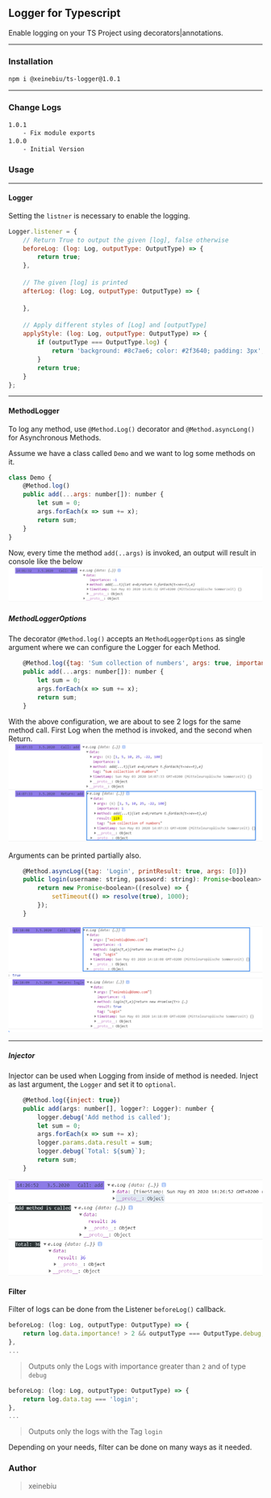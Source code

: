 ## Logger for Typescript
Enable logging on your TS Project using decorators|annotations.

---
### Installation
````bash
npm i @xeinebiu/ts-logger@1.0.1
````

---
### Change Logs
    1.0.1
        - Fix module exports
    1.0.0
        - Initial Version
        
### Usage

---
#### Logger
Setting the ``listner`` is necessary to enable the logging.
````javascript
Logger.listener = {
    // Return True to output the given [log], false otherwise
    beforeLog: (log: Log, outputType: OutputType) => {
        return true;
    },

    // The given [log] is printed
    afterLog: (log: Log, outputType: OutputType) => {

    },

    // Apply different styles of [Log] and [outputType]
    applyStyle: (log: Log, outputType: OutputType) => {
        if (outputType === OutputType.log) {
            return 'background: #8c7ae6; color: #2f3640; padding: 3px';
        }
        return true;
    }
};
````

---
#### MethodLogger
To log any method, use ``@Method.Log()`` decorator and `@Method.asyncLong()` for Asynchronous Methods.

Assume we have a class called ``Demo`` and we want to log some methods on it.
````javascript
class Demo {
    @Method.log()
    public add(...args: number[]): number {
        let sum = 0;
        args.forEach(x => sum += x);
        return sum;
    }
}
````
Now, every time the method ``add(..args)`` is invoked, an output will result in console like the below
![](docs/1.PNG)

##### MethodLoggerOptions
The decorator ``@Method.log()`` accepts an `MethodLoggerOptions` as single argument where we can configure the Logger for each Method.

````javascript
    @Method.log({tag: 'Sum collection of numbers', args: true, importance: 1, printResult: true})
    public add(...args: number[]): number {
        let sum = 0;
        args.forEach(x => sum += x);
        return sum;
    }
````
With the above configuration, we are about to see 2 logs for the same method call.
First Log when the method is invoked, and the second when Return.
![](docs/2.PNG)

Arguments can be printed partially also.
````javascript
    @Method.asyncLog({tag: 'Login', printResult: true, args: [0]})
    public login(username: string, password: string): Promise<boolean> {
        return new Promise<boolean>((resolve) => {
            setTimeout(() => resolve(true), 1000);
        });
    }
````
![](docs/3.PNG)

---
##### Injector
Injector can be used when Logging from inside of method is needed.
Inject as last argument, the ``Logger`` and set it to `optional`.
````javascript
    @Method.log({inject: true})
    public add(args: number[], logger?: Logger): number {
        logger.debug('Add method is called');
        let sum = 0;
        args.forEach(x => sum += x);
        logger.params.data.result = sum;
        logger.debug(`Total: ${sum}`);
        return sum;
    }
````
![](docs/4.PNG)

#### Filter
Filter of logs can be done from the Listener ``beforeLog()`` callback.
````javascript
beforeLog: (log: Log, outputType: OutputType) => {
    return log.data.importance! > 2 && outputType === OutputType.debug;
},
...
````
> Outputs only the Logs with importance greater than ``2`` and of type `debug`

````javascript
beforeLog: (log: Log, outputType: OutputType) => {
    return log.data.tag === 'login';
},
...
````
> Outputs only the logs with the Tag `login`

Depending on your needs, filter can be done on many ways as it needed.

### Author
> xeinebiu
